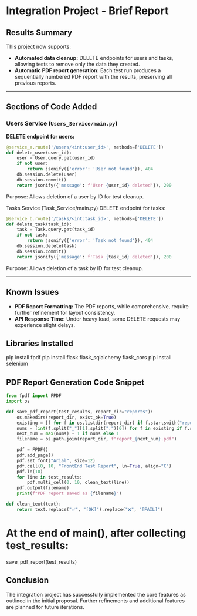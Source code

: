 # Integration Project - Brief Report

## Results Summary

This project now supports:
- **Automated data cleanup:** DELETE endpoints for users and tasks, allowing tests to remove only the data they created.
- **Automatic PDF report generation:** Each test run produces a sequentially numbered PDF report with the results, preserving all previous reports.

---

## Sections of Code Added

### Users Service (`Users_Service/main.py`)

**DELETE endpoint for users:**
```python
@service_a.route('/users/<int:user_id>', methods=['DELETE'])
def delete_user(user_id):
    user = User.query.get(user_id)
    if not user:
        return jsonify({'error': 'User not found'}), 404
    db.session.delete(user)
    db.session.commit()
    return jsonify({'message': f'User {user_id} deleted'}), 200
```

Purpose: Allows deletion of a user by ID for test cleanup.

Tasks Service (Task_Service/main.py)
DELETE endpoint for tasks:
```python
@service_b.route('/tasks/<int:task_id>', methods=['DELETE'])
def delete_task(task_id):
    task = Task.query.get(task_id)
    if not task:
        return jsonify({'error': 'Task not found'}), 404
    db.session.delete(task)
    db.session.commit()
    return jsonify({'message': f'Task {task_id} deleted'}), 200
```

Purpose: Allows deletion of a task by ID for test cleanup.

---

## Known Issues

- **PDF Report Formatting:** The PDF reports, while comprehensive, require further refinement for layout consistency.
- **API Response Time:** Under heavy load, some DELETE requests may experience slight delays.

## Libraries Installed
pip install fpdf
pip install flask flask_sqlalchemy flask_cors
pip install selenium
## PDF Report Generation Code Snippet

```python
from fpdf import FPDF
import os

def save_pdf_report(test_results, report_dir="reports"):
    os.makedirs(report_dir, exist_ok=True)
    existing = [f for f in os.listdir(report_dir) if f.startswith("report_") and f.endswith(".pdf")]
    nums = [int(f.split("_")[1].split(".")[0]) for f in existing if f.split("_")[1].split(".")[0].isdigit()]
    next_num = max(nums) + 1 if nums else 1
    filename = os.path.join(report_dir, f"report_{next_num}.pdf")

    pdf = FPDF()
    pdf.add_page()
    pdf.set_font("Arial", size=12)
    pdf.cell(0, 10, "FrontEnd Test Report", ln=True, align="C")
    pdf.ln(10)
    for line in test_results:
        pdf.multi_cell(0, 10, clean_text(line))
    pdf.output(filename)
    print(f"PDF report saved as {filename}")

def clean_text(text):
    return text.replace("✅", "[OK]").replace("❌", "[FAIL]")
```

# At the end of main(), after collecting test_results:
save_pdf_report(test_results)

## Conclusion

The integration project has successfully implemented the core features as outlined in the initial proposal. Further refinements and additional features are planned for future iterations.



